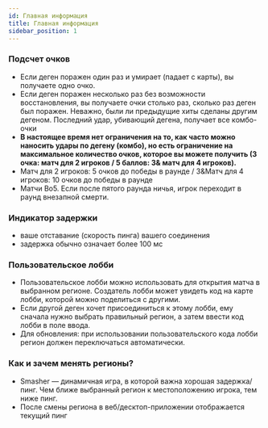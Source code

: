 ```yaml
---
id: Главная информация
title: Главная информация
sidebar_position: 1
---
```


### Подсчет очков

- Если деген поражен один раз и умирает (падает с карты), вы получаете одно очко.
- Если деген поражен несколько раз без возможности восстановления, вы получаете очки столько раз, сколько раз деген был поражен. Неважно, были ли предыдущие хиты сделаны другим дегеном. Последний удар, убивающий дегена, получает все комбо-очки
- **В настоящее время нет ограничения на то, как часто можно наносить удары по дегену (комбо), но есть ограничение на максимальное количество очков, которое вы можете получить (3 очка: матч для 2 игроков / 5 баллов: 3& матч для 4 игроков).**
- Матч для 2 игроков: 5 очков до победы в раунде / 3&Матч для 4 игроков: 10 очков до победы в раунде
- Матчи Bo5. Если после пятого раунда ничья, игрок переходит в раунд внезапной смерти.

### Индикатор задержки

- ваше отставание (скорость пинга) вашего соединения
- задержка обычно означает более 100 мс

### Пользовательское лобби

- Пользовательское лобби можно использовать для открытия матча в выбранном регионе. Создатель лобби может увидеть код на карте лобби, которой можно поделиться с другими.
- Если другой деген хочет присоединиться к этому лобби, ему сначала нужно выбрать правильный регион, а затем ввести код лобби в поле ввода.
- Для обновления: при использовании пользовательского кода лобби регион должен переключаться автоматически.

### Как и зачем менять регионы?

- Smasher — динамичная игра, в которой важна хорошая задержка/пинг. Чем ближе выбранный регион к местоположению игрока, тем ниже пинг.
- После смены региона в веб/десктоп-приложении отображается текущий пинг
